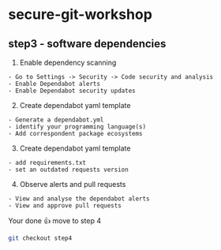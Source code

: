 # secure-git-workshop

## step3 - software dependencies

1. Enable dependency scanning
```
- Go to Settings -> Security -> Code security and analysis 
- Enable Dependabot alerts
- Enable Dependabot security updates
```

2. Create dependabot yaml template
```
- Generate a dependabot.yml
- identify your programming language(s)
- Add correspondent package ecosystems 
```

3. Create dependabot yaml template
```
- add requirements.txt
- set an outdated requests version
```

4. Observe alerts and pull requests
```
- View and analyse the dependabot alerts
- View and approve pull requests
```

Your done 👍 move to step 4
```bash
git checkout step4
```
